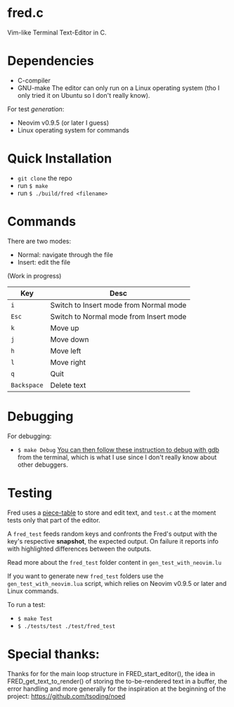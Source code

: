 # fred.c
Vim-like Terminal Text-Editor in C.

# Dependencies 
- C-compiler 
- GNU-make
The editor can only run on a Linux operating system 
(tho I only tried it on Ubuntu so I don't really know).

For test *generation*:
- Neovim v0.9.5 (or later I guess)
- Linux operating system for commands


# Quick Installation
- ```git clone``` the repo
- run ```$ make```
- run ```$ ./build/fred <filename>```

# Commands
There are two modes: 
- Normal: navigate through the file
- Insert: edit the file

(Work in progress)

| Key | Desc |
| ----------- | -------- |
| ```i``` | Switch to Insert mode from Normal mode | 
| ```Esc``` | Switch to Normal mode from Insert mode |
| ```k``` | Move up |
| ```j``` | Move down |
| ```h``` | Move left |
| ```l``` | Move right |
| ```q``` | Quit |
| ```Backspace``` | Delete text |

# Debugging 
For debugging: 
- ```$ make Debug```
[You can then follow these instruction to debug with gdb](https://stackoverflow.com/a/15306382)
from the terminal, which is what I use since I don't really know about 
other debuggers.

# Testing 
Fred uses a [piece-table](https://en.wikipedia.org/wiki/Piece_table)
to store and edit text, and ```test.c``` at the moment tests only that
part of the editor.

A ```fred_test``` feeds random keys and confronts the 
Fred's output with the key's respective **snapshot**, the 
expected output. On failure it reports info with highlighted 
differences between the outputs.

Read more about the ```fred_test``` folder content in 
```gen_test_with_neovim.lu```

If you want to generate new ```fred_test``` folders use the 
```gen_test_with_neovim.lua``` script, which relies on 
Neovim v0.9.5 or later and Linux commands.


To run a test: 
- ```$ make Test```
- ```$ ./tests/test ./test/fred_test```


# Special thanks:

Thanks for for  the main loop structure in FRED_start_editor(), 
the idea in FRED_get_text_to_render() of storing 
the to-be-rendered text in a buffer, the error handling 
and more generally for the inspiration at the beginning of the project:
https://github.com/tsoding/noed


